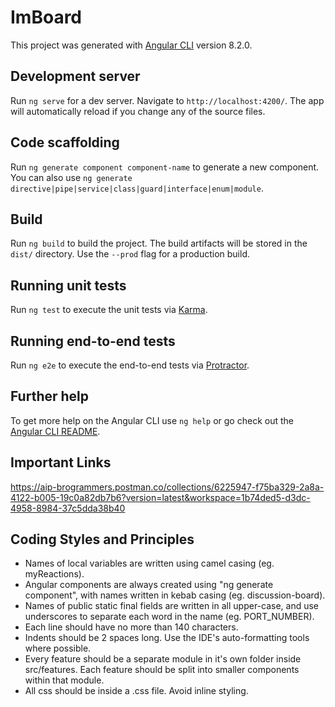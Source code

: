 # ImBoard

This project was generated with [Angular CLI](https://github.com/angular/angular-cli) version 8.2.0.

## Development server

Run `ng serve` for a dev server. Navigate to `http://localhost:4200/`. The app will automatically reload if you change any of the source files.

## Code scaffolding

Run `ng generate component component-name` to generate a new component. You can also use `ng generate directive|pipe|service|class|guard|interface|enum|module`.

## Build

Run `ng build` to build the project. The build artifacts will be stored in the `dist/` directory. Use the `--prod` flag for a production build.

## Running unit tests

Run `ng test` to execute the unit tests via [Karma](https://karma-runner.github.io).

## Running end-to-end tests

Run `ng e2e` to execute the end-to-end tests via [Protractor](http://www.protractortest.org/).

## Further help

To get more help on the Angular CLI use `ng help` or go check out the [Angular CLI README](https://github.com/angular/angular-cli/blob/master/README.md).

## Important Links

https://aip-brogrammers.postman.co/collections/6225947-f75ba329-2a8a-4122-b005-19c0a82db7b6?version=latest&workspace=1b74ded5-d3dc-4958-8984-37c5dda38b40

## Coding Styles and Principles

- Names of local variables are written using camel casing (eg. myReactions).
- Angular components are always created using "ng generate component", with names written in kebab casing (eg. discussion-board).
- Names of public static final fields are written in all upper-case, and use underscores to separate each word in the name (eg. PORT_NUMBER).
- Each line should have no more than 140 characters.
- Indents should be 2 spaces long. Use the IDE's auto-formatting tools where possible.
- Every feature should be a separate module in it's own folder inside src/features. Each feature should be split into smaller components within that module.
- All css should be inside a .css file. Avoid inline styling.